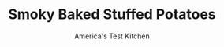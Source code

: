 ---
layout: ../../layouts/MarkdownPostLayout.astro
title: Smoky Baked Stuffed Potatoes
author: America's Test Kitchen
pubDate: 2023-03-15
description: "Traditional twice-baked potatoes are good enough. But as usual, we wanted something better than that."
image_url: https://res.cloudinary.com/hksqkdlah/image/upload/ar_1:1,c_fill,dpr_2.0,f_auto,fl_lossy.progressive.strip_profile,g_faces:auto,q_auto:low,w_344/31024_sfs-smoky-baked-stuffed-potatoes-reshoot-17
tags: ["Side Dishes","Vegetables"]
calories: 
protein: 
carbohydrates: 
fats: 
fiber: 
ingredients: ["6 (10- to 12-ounce), russet potatoes","2 tablespoons, unsalted butter, melted, plus 4 tablespoons softened",", Salt and pepper","12 ounces, Colby Jack cheese, shredded (3 cups)","1/2 cup, half-and-half","1/4 cup, minced fresh chives","1/2 cup, wood chips",", Sour cream"]
serves: 
time: "3½ hours"
instructions: ["Adjust oven rack to middle position and heat oven to 450 degrees. Place potatoes on wire rack set in rimmed baking sheet and bake until centers register 205 degrees and potatoes are very soft, about 1 hour 10 minutes.","Immediately slice potatoes in half lengthwise; let cool for 5 minutes. Scoop flesh of all potatoes into bowl, leaving 1/4-inch layer of potato in each shell. Choose 8 best-looking shells (discard remaining 4 shells); brush interior and exterior of each shell with melted butter and season with salt and pepper. Transfer shells cut side up to rimmed baking sheet.","Using potato masher, mash potatoes until smooth. Stir in 1 1/2 cups Colby Jack, half-and-half, 2 tablespoons chives, 1 teaspoon salt, 1/2 teaspoon pepper, and softened butter until combined. Divide filling among potato shells (about 1/2 cup each), mounding in center. Scruff up top of filling with tines of fork. (Potatoes can be covered with plastic wrap and refrigerated for up to 24 hours.)","Just before grilling, soak wood chips in water for 15 minutes, then drain. Using large piece of heavy-duty aluminum foil, wrap soaked chips in 8 by 4 1/2-inch foil packet. (Make sure chips do not poke holes in sides or bottom of packet.) Cut 2 evenly spaced 2-inch slits in top of packet.","FOR A CHARCOAL GRILL: Open bottom vent completely. Light large chimney starter filled with charcoal briquettes (6 quarts). When top coals are partially covered with ash, pour into steeply banked pile against side of grill. Set wood chip packet on coals. Set cooking grate in place, cover, and open lid vent completely. Heat grill until hot and wood chips are smoking, about 5 minutes.","FOR A GAS GRILL: Remove cooking grate and place wood chip packet directly on primary burner. Set grate in place, turn all burners to high, cover, and heat grill until hot and wood chips are smoking, about 15 minutes. Turn primary burner to medium-high and turn off other burners. (Adjust primary burner as needed to maintain grill temperature between 325 and 350 degrees.)","Clean and oil cooking grate. Place potatoes on cooler side of grill. Cover (position lid vent over potatoes if using charcoal) and cook until filling registers 160 degrees and tops of potatoes begin to brown, about 20 minutes. Sprinkle potatoes with remaining 1 1/2 cups Colby Jack, cover, and continue to cook until cheese is melted and lightly browned, 10 to 15 minutes longer. Transfer potatoes to platter and sprinkle with remaining 2 tablespoons chives. Serve with sour cream."]
nutrition: ["null calories"]
notes: "Try to find potatoes of equal size and weight to ensure even cooking. Plan ahead: The potatoes need to bake for about 1 hour and 10 minutes before being prepared for the grill."
---